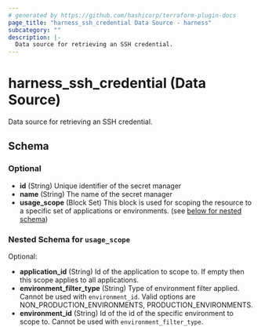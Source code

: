 ```yaml
---
# generated by https://github.com/hashicorp/terraform-plugin-docs
page_title: "harness_ssh_credential Data Source - harness"
subcategory: ""
description: |-
  Data source for retrieving an SSH credential.
---
```


# harness_ssh_credential (Data Source)

Data source for retrieving an SSH credential.



<!-- schema generated by tfplugindocs -->
## Schema

### Optional

- **id** (String) Unique identifier of the secret manager
- **name** (String) The name of the secret manager
- **usage_scope** (Block Set) This block is used for scoping the resource to a specific set of applications or environments. (see [below for nested schema](#nestedblock--usage_scope))

<a id="nestedblock--usage_scope"></a>
### Nested Schema for `usage_scope`

Optional:

- **application_id** (String) Id of the application to scope to. If empty then this scope applies to all applications.
- **environment_filter_type** (String) Type of environment filter applied. Cannot be used with `environment_id`. Valid options are NON_PRODUCTION_ENVIRONMENTS, PRODUCTION_ENVIRONMENTS.
- **environment_id** (String) Id of the id of the specific environment to scope to. Cannot be used with `environment_filter_type`.


